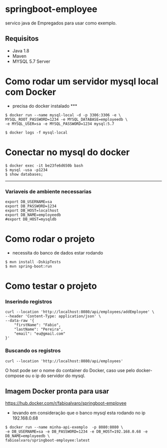 # springboot-employee
servico java de Empregados para usar como exemplo.

## Requisitos
* Java 1.8
* Maven
* MYSQL 5.7 Server

# Como rodar um servidor mysql local com Docker
* precisa do docker instalado ***
```
$ docker run --name mysql-local -d -p 3306:3306 -e \
MYSQL_ROOT_PASSWORD=1234 -e MYSQL_DATABASE=employeedb \
-e MYSQL_USER=sa -e MYSQL_PASSWORD=1234 mysql:5.7

$ docker logs -f mysql-local 
```


# Conectar no mysql do docker
```
$ docker exec -it be23fe6d650b bash
$ mysql -usa -p1234
$ show databases;
```

------

### Variaveis de ambiente necessarias
```
export DB_USERNAME=sa
export DB_PASSWORD=1234
export DB_HOST=localhost
export DB_NAME=employeedb
#export DB_HOST=mysqldb
```



# Como rodar o projeto
* necessita do banco de dados estar rodando
```
$ mvn install -DskipTests
$ mvn spring-boot:run  

```

# Como testar o projeto
### Inserindo registros
```
curl --location 'http://localhost:8080/api/employees/addEmployee' \
--header 'Content-Type: application/json' \
--data-raw '{
    "firstName": "Fabio",
    "lastName": "Pereira",
    "email": "eu@gmail.com"
}'
```
### Buscando os registros
```
curl --location 'http://localhost:8080/api/employees'
```


O host pode ser o nome do container do Docker, caso use pelo docker-compose ou o ip do servidor do mysql.

## Imagem Docker pronta para usar

https://hub.docker.com/r/fabioalvaro/springboot-employee

* levando em consideração que o banco mysql esta rodando no ip 192.168.0.68
```
$ docker run --name minha-api-exemplo  -p 8080:8080 \
-e DB_USERNAME=sa -e DB_PASSWORD=1234 -e DB_HOST=192.168.0.68 -e DB_NAME=employeedb \
fabioalvaro/springboot-employee:latest
```

